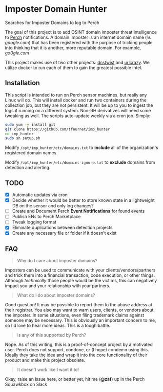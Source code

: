 # Imposter Domain Hunter
Searches for Imposter Domains to log to Perch

The goal of this project is to add OSINT domain imposter threat intelligence to [Perch](https://www.perchsecurity.com) notifications.
A domain imposter is an internet domain name (*ie. google.com*) that has been registered with the purpose of tricking people into thinking that it is another, more reputable domain. For example, *go0gle.com*

This project makes use of two other projects: [dnstwist](https://github.com/elceef/dnstwist) and [urlcrazy](https://github.com/urbanadventurer/urlcrazy). We utilize docker to run each of them to gain the greatest possible intel.

## Installation
This script is intended to run on Perch sensor machines, but really any Linux will do. This will install docker and run two containers during the collection job, but they are not persistent. It will be up to you to ingest the logs if running on a different system. Non-RH derivatives will need some tweaking as well. The scripts auto-update weekly via a cron job. 
Simply:
```bash
sudo yum -y install git
git clone https://github.com/tfournet/imp_hunter
cd imp_hunter
sudo sh setup.sh
```
Modify `/opt/imp_hunter/etc/domains.txt` to **include** all of the organization's registered domain names.

Modify `/opt/imp_hunter/etc/domains-ignore.txt` to **exclude** domains from detection and alerting.


## TODO
- [X] Automatic updates via cron
- [X] Decide whether it would be better to store known state in a lightweight DB on the sensor and only log changes?
- [ ] Create and Document Perch **Event Notifications** for found events
- [ ] Publish ENs to Perch Marketplace
- [ ] Tweak logging format
- [X] Eliminate duplications between detection projects
- [X] Create any necessary file or folder if it doesn't exist

## FAQ

> Why do I care about imposter domains?

Imposters can be used to communicate with your clients/vendors/partners and trick them into a financial transaction, code execution, or other things. Although *technically* those people would be the victims, this can negatively impact you and your relationship with your partners.

> What do I do about imposter domains?

Good question! It may be possible to report them to the abuse address at their registrar. You also may want to warn users, clients, or vendors about the imposter. In some situations, even filing trademark claims against someone may be necessary. This is obviously an important concern to me, so I'd love to hear more ideas. This is a tough battle. 

> Is any of this supported by Perch?

Nope. As of this writing, this is a proof-of-concept project by a motivated user. Perch does not support, condone, or (I hope) condemn using this. Ideally they take the idea and wrap it into the core functionality of their product and make this project obsolete. 

> It doesn't work like I want it to! 

Okay, raise an Issue here, or better yet, hit me (**@zaf**) up in the Perch Squawkbox on Slack



